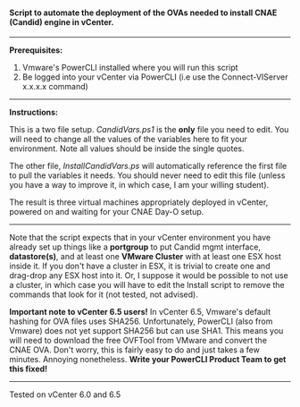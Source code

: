 #### Script to automate the deployment of the OVAs needed to install CNAE (Candid) engine in vCenter.
---
**Prerequisites:**

1. Vmware's PowerCLI installed where you will run this script
2. Be logged into your vCenter via PowerCLI (i.e use the Connect-VIServer x.x.x.x command)
---

**Instructions:**

This is a two file setup.  *CandidVars.ps1* is the **only** file you need to edit.  You will need to change all the values of the variables here to fit your environment.  Note all values should be inside the single quotes.

The other file, *InstallCandidVars.ps* will automatically reference the first file to pull the variables it needs.  You should never need to edit this file (unless you have a way to improve it, in which case, I am your willing student).

The result is three virtual machines appropriately deployed in vCenter, powered on and waiting for your CNAE Day-O setup.

---
Note that the script expects that in your vCenter environment you have already set up things like a **portgroup** to put Candid mgmt interface, **datastore(s)**, and at least one **VMware Cluster** with at least one ESX host inside it.  If you don't have a cluster in ESX, it is trivial to create one and drag-drop any ESX host into it.  Or, I suppose it would be possible to not use a cluster, in which case you will have to edit the Install script to remove the commands that look for it (not tested, not advised).

**Important note to vCenter 6.5 users!** In vCenter 6.5, Vmware's default hashing for OVA files uses SHA256.  Unfortunately, PowerCLI (also from Vmware) does not yet support SHA256 but can use SHA1.  This means you will need to download the free OVFTool from VMware and convert the CNAE OVA.  Don't worry, this is fairly easy to do and just takes a few minutes.  Annoying nonetheless.  **Write your PowerCLI Product Team to get this fixed!**

---
Tested on vCenter 6.0 and 6.5

